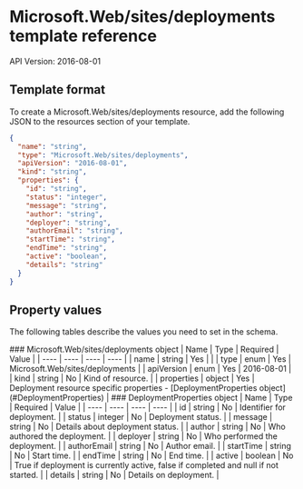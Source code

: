 # Microsoft.Web/sites/deployments template reference
API Version: 2016-08-01
## Template format

To create a Microsoft.Web/sites/deployments resource, add the following JSON to the resources section of your template.

```json
{
  "name": "string",
  "type": "Microsoft.Web/sites/deployments",
  "apiVersion": "2016-08-01",
  "kind": "string",
  "properties": {
    "id": "string",
    "status": "integer",
    "message": "string",
    "author": "string",
    "deployer": "string",
    "authorEmail": "string",
    "startTime": "string",
    "endTime": "string",
    "active": "boolean",
    "details": "string"
  }
}
```
## Property values

The following tables describe the values you need to set in the schema.

<a id="Microsoft.Web/sites/deployments" />
### Microsoft.Web/sites/deployments object
|  Name | Type | Required | Value |
|  ---- | ---- | ---- | ---- |
|  name | string | Yes |  |
|  type | enum | Yes | Microsoft.Web/sites/deployments |
|  apiVersion | enum | Yes | 2016-08-01 |
|  kind | string | No | Kind of resource. |
|  properties | object | Yes | Deployment resource specific properties - [DeploymentProperties object](#DeploymentProperties) |


<a id="DeploymentProperties" />
### DeploymentProperties object
|  Name | Type | Required | Value |
|  ---- | ---- | ---- | ---- |
|  id | string | No | Identifier for deployment. |
|  status | integer | No | Deployment status. |
|  message | string | No | Details about deployment status. |
|  author | string | No | Who authored the deployment. |
|  deployer | string | No | Who performed the deployment. |
|  authorEmail | string | No | Author email. |
|  startTime | string | No | Start time. |
|  endTime | string | No | End time. |
|  active | boolean | No | True if deployment is currently active, false if completed and null if not started. |
|  details | string | No | Details on deployment. |

